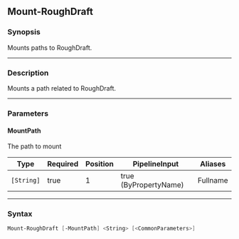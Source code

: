 Mount-RoughDraft
----------------

### Synopsis
Mounts paths to RoughDraft.

---

### Description

Mounts a path related to RoughDraft.

---

### Parameters
#### **MountPath**
The path to mount

|Type      |Required|Position|PipelineInput        |Aliases |
|----------|--------|--------|---------------------|--------|
|`[String]`|true    |1       |true (ByPropertyName)|Fullname|

---

### Syntax
```PowerShell
Mount-RoughDraft [-MountPath] <String> [<CommonParameters>]
```
